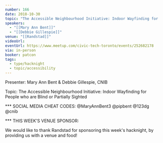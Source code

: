 ```yaml
---
number: 166
date: 2018-10-30
topic: "The Accessible Neighbourhood Initiative: Indoor Wayfinding for People who are Blind or Partially Sighted with Mary Ann Bent & Debbie Gillespie"
speakers:
  - "[[Mary Ann Bent]]"
  - "[[Debbie Gillespie]]"
venue: "[[Randstad]]"
videoUrl: 
eventUrl: https://www.meetup.com/civic-tech-toronto/events/252682178
via: in-person
booker: patcon
tags:
  - type/hacknight
  - topic/accessibility
---
```


Presenter: Mary Ann Bent & Debbie Gillespie, CNIB

Topic: The Accessible Neighbourhood Initiative: Indoor Wayfinding for People who are Blind or Partially Sighted

*** SOCIAL MEDIA CHEAT CODES:
@MaryAnnBent3
@pipbent @123dg @cnib 

*** THIS WEEK'S VENUE SPONSOR:

We would like to thank Randstad for sponsoring this week's hacknight, by providing us with a venue and food!
